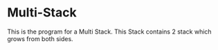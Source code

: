 # Multi-Stack
This is the program for a Multi Stack. This Stack contains 2 stack which grows from both sides.
